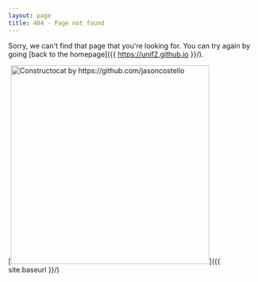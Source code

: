 ```yaml
---
layout: page
title: 404 - Page not found
---
```


Sorry, we can't find that page that you're looking for. You can try again by going [back to the homepage]({{ https://unif2.github.io }}/).

[<img src="{{ site.baseurl }}/images/404.jpg" alt="Constructocat by https://github.com/jasoncostello" style="width: 400px;"/>]({{ site.baseurl }}/)
